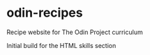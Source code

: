 # odin-recipes

Recipe website for The Odin Project curriculum

Initial build for the HTML skills section